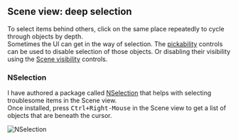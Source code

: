 ## Scene view: deep selection
To select items behind others, click on the same place repeatedly to cycle through objects by depth.  
Sometimes the UI can get in the way of selection. The [pickability](Selection.md) controls can be used to disable selection of those objects. Or disabling their visibility using the [Scene visibility](Visibility.md) controls.  

### NSelection

I have authored a package called [NSelection](https://github.com/vertxxyz/NSelection) that helps with selecting troublesome items in the Scene view.  
Once installed, press <kbd>Ctrl+Right-Mouse</kbd> in the Scene view to get a list of objects that are beneath the cursor.  

![NSelection](https://vertx.xyz/Images/NSelection/nSelection4.gif)  
